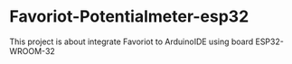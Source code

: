 # Favoriot-Potentialmeter-esp32
This project is about integrate Favoriot to ArduinoIDE using board ESP32-WROOM-32
